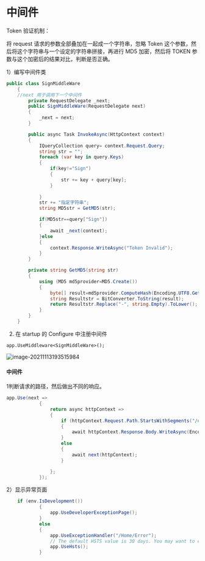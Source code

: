 # 中间件

Token 验证机制：

将 request 请求的参数全部叠加在一起成一个字符串，忽略 Token 这个参数，然后将这个字符串与一个设定的字符串拼接，再进行 MD5 加密，然后将 TOKEN 参数与这个加密后的结果对比，判断是否正确。



1）编写中间件类

```c#
public class SignMiddleWare
    {
    //next 用于调用下一个中间件
        private RequestDelegate _next;
        public SignMiddleWare(RequestDelegate next)
        {
            _next = next;
        }

        public async Task InvokeAsync(HttpContext context)
        {
            IQueryCollection query= context.Request.Query;
            string str = "";
            foreach (var key in query.Keys)
            {
                if(key!="Sign")
                {
                    str += key + query[key];
                }
                
            }
            str += "指定字符串";
            string MD5str = GetMD5(str);

            if(MD5str==query["Sign"])
            {
                await _next(context);
            }else
            {
                context.Response.WriteAsync("Token Invalid");
            }
        }

        private string GetMD5(string str)
        {
            using (MD5 md5provider=MD5.Create())
            {
                byte[] result=md5provider.ComputeHash(Encoding.UTF8.GetBytes(str));
                string Resultstr = BitConverter.ToString(result);
                return Resultstr.Replace("-", string.Empty).ToLower();
            }
        }
    }
```

2) 在 startup 的 Configure 中注册中间件

```
app.UseMiddleware<SignMiddleWare>();
```



![image-20211113193515984](C:\Users\admin\AppData\Roaming\Typora\typora-user-images\image-20211113193515984.png)



#### 中间件

1判断请求的路径，然后做出不同的响应。

```c#
app.Use(next =>
            {
                return async httpContext =>
                {
                    if (httpContext.Request.Path.StartsWithSegments("/error"))
                    {
                        await httpContext.Response.Body.WriteAsync(Encoding.UTF8.GetBytes("hello"), 0, "hello".Length);
                    }
                    else
                    {
                        await next(httpContext);
                    }

                };
            });
```

2）显示异常页面

```c#
    if (env.IsDevelopment())
            {
                app.UseDeveloperExceptionPage();
            }
            else
            {
                app.UseExceptionHandler("/Home/Error");
                // The default HSTS value is 30 days. You may want to change this for production scenarios, see https://aka.ms/aspnetcore-hsts.
                app.UseHsts();
            }
```



